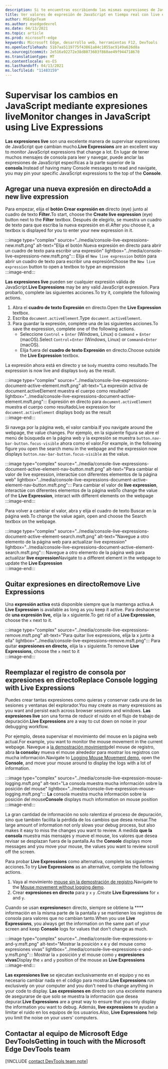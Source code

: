 ```yaml
---
description: Si te encuentras escribiendo las mismas expresiones de JavaScript en la consola repetidamente, prueba Live Expressions en su lugar.
title: Ver valores de expresión de JavaScript en tiempo real con live expressions
author: MSEdgeTeam
ms.author: msedgedevrel
ms.date: 04/13/2021
ms.topic: article
ms.prod: microsoft-edge
keywords: Microsoft Edge, desarrollo web, herramientas F12, DevTools
ms.openlocfilehash: 51b7aa5119775f43861a84c1055ac9149a626d8a
ms.sourcegitcommit: 2e516a92272e38d8073603f860ae49f944718670
ms.translationtype: MT
ms.contentlocale: es-ES
ms.lasthandoff: 04/13/2021
ms.locfileid: "11483159"
---
```

# <a name="monitor-changes-in-javascript-using-live-expressions"></a><span data-ttu-id="4e83d-104">Supervisar los cambios en JavaScript mediante expresiones live</span><span class="sxs-lookup"><span data-stu-id="4e83d-104">Monitor changes in JavaScript using Live Expressions</span></span>  

<span data-ttu-id="4e83d-105">**Las expresiones live** son una excelente manera de supervisar expresiones de JavaScript que cambian mucho.</span><span class="sxs-lookup"><span data-stu-id="4e83d-105">**Live Expressions** are an excellent way to monitor JavaScript expressions that change a lot.</span></span>    <span data-ttu-id="4e83d-106">En lugar de tener muchos mensajes de consola para leer y navegar, puede anclar las expresiones de JavaScript específicas a la parte superior de la **consola**.</span><span class="sxs-lookup"><span data-stu-id="4e83d-106">Instead of having many Console messages to read and navigate, you may pin your specific JavaScript expressions to the top of the **Console**.</span></span>  

## <a name="add-a-new-live-expression"></a><span data-ttu-id="4e83d-107">Agregar una nueva expresión en directo</span><span class="sxs-lookup"><span data-stu-id="4e83d-107">Add a new live expression</span></span>  

<span data-ttu-id="4e83d-108">Para empezar, elija el **botón Crear expresión en** directo \(eye\) junto al cuadro de texto **Filter.**</span><span class="sxs-lookup"><span data-stu-id="4e83d-108">To start, choose the **Create live expression** \(eye\) button next to the **Filter** textbox.</span></span>  <span data-ttu-id="4e83d-109">Después de elegirlo, se muestra un cuadro de texto para que escriba la nueva expresión en él.</span><span class="sxs-lookup"><span data-stu-id="4e83d-109">After you choose it, a textbox is displayed for you to enter your new expression in it.</span></span>  

:::image type="complex" source="../media/console-live-expressions-new.msft.png" alt-text="Elija el botón Nueva expresión en directo para abrir un cuadro de texto para escribir una expresión" lightbox="../media/console-live-expressions-new.msft.png":::
    <span data-ttu-id="4e83d-111">Elija el `New live expression` botón para abrir un cuadro de texto para escribir una expresión</span><span class="sxs-lookup"><span data-stu-id="4e83d-111">Choose the `New live expression` button to open a textbox to type an expression</span></span>  
:::image-end:::  

<span data-ttu-id="4e83d-112">**Las expresiones live** pueden ser cualquier expresión válida de JavaScript.</span><span class="sxs-lookup"><span data-stu-id="4e83d-112">**Live Expressions** may be any valid JavaScript expression.</span></span>  <span data-ttu-id="4e83d-113">Para probarlo, complete las siguientes acciones.</span><span class="sxs-lookup"><span data-stu-id="4e83d-113">To try it, complete the following actions.</span></span>  

1.  <span data-ttu-id="4e83d-114">Abra el **cuadro de texto Expresión** en directo.</span><span class="sxs-lookup"><span data-stu-id="4e83d-114">Open the **Live Expression** textbox.</span></span>  
1.  <span data-ttu-id="4e83d-115">Escriba `document.activeElement`.</span><span class="sxs-lookup"><span data-stu-id="4e83d-115">Type `document.activeElement`.</span></span>  
1.  <span data-ttu-id="4e83d-116">Para guardar la expresión, complete una de las siguientes acciones.</span><span class="sxs-lookup"><span data-stu-id="4e83d-116">To save the expression, complete one of the following actions.</span></span>  
    *   <span data-ttu-id="4e83d-117">Seleccione `Control` + `Enter` \(Windows, Linux\) o `Command` + `Enter` \(macOS\).</span><span class="sxs-lookup"><span data-stu-id="4e83d-117">Select `Control`+`Enter` \(Windows, Linux\) or `Command`+`Enter` \(macOS\).</span></span>  
    *   <span data-ttu-id="4e83d-118">Elija fuera del **cuadro de texto Expresión** en directo.</span><span class="sxs-lookup"><span data-stu-id="4e83d-118">Choose outside the **Live Expression** textbox.</span></span>  
        
<span data-ttu-id="4e83d-119">La expresión ahora está en directo y se `body` muestra como resultado.</span><span class="sxs-lookup"><span data-stu-id="4e83d-119">The expression is now live and displays `body` as the result.</span></span>  

:::image type="complex" source="../media/console-live-expressions-document-active-element.msft.png" alt-text="La expresión activa de document.activeElement muestra el cuerpo como resultado" lightbox="../media/console-live-expressions-document-active-element.msft.png":::
    <span data-ttu-id="4e83d-121">Expresión en directo para `document.activeElement` muestra el cuerpo como resultado</span><span class="sxs-lookup"><span data-stu-id="4e83d-121">Live expression for `document.activeElement` displays body as the result</span></span>  
:::image-end:::  

<span data-ttu-id="4e83d-122">Si navega por la página web, el valor cambia.</span><span class="sxs-lookup"><span data-stu-id="4e83d-122">If you navigate around the webpage, the value changes.</span></span>  <span data-ttu-id="4e83d-123">Por ejemplo, en la siguiente figura se abre el menú de búsqueda en la página web y la expresión se muestra `button.nav-bar-button.focus-visible` ahora como el valor.</span><span class="sxs-lookup"><span data-stu-id="4e83d-123">For example, in the following figure you open the search menu in the webpage and the expression now displays `button.nav-bar-button.focus-visible` as the value.</span></span>  

:::image type="complex" source="../media/console-live-expressions-document-active-element-nav-button.msft.png" alt-text="Para cambiar el valor de live expression, interactúe con diferentes elementos de la página web" lightbox="../media/console-live-expressions-document-active-element-nav-button.msft.png":::
    <span data-ttu-id="4e83d-125">Para cambiar el valor de **live expression**, interactúe con diferentes elementos de la página web</span><span class="sxs-lookup"><span data-stu-id="4e83d-125">To change the value of the **Live Expression**, interact with different elements on the webpage</span></span>  
:::image-end:::  

<span data-ttu-id="4e83d-126">Para volver a cambiar el valor, abra y elija el cuadro de texto Buscar en la página web.</span><span class="sxs-lookup"><span data-stu-id="4e83d-126">To change the value again, open and choose the Search textbox on the webpage.</span></span>  

:::image type="complex" source="../media/console-live-expressions-document-active-element-search.msft.png" alt-text="Navegue a otro elemento de la página web para actualizar live expression" lightbox="../media/console-live-expressions-document-active-element-search.msft.png":::
    <span data-ttu-id="4e83d-128">Navegue a otro elemento de la página web para actualizar **live expression**</span><span class="sxs-lookup"><span data-stu-id="4e83d-128">Navigate to a different element in the webpage to update the **Live Expression**</span></span>  
:::image-end:::  

## <a name="remove-live-expressions"></a><span data-ttu-id="4e83d-129">Quitar expresiones en directo</span><span class="sxs-lookup"><span data-stu-id="4e83d-129">Remove Live Expressions</span></span>  

<span data-ttu-id="4e83d-130">Una **expresión activa** está disponible siempre que la mantenga activa.</span><span class="sxs-lookup"><span data-stu-id="4e83d-130">A **Live Expression** is available as long as you keep it active.</span></span>  <span data-ttu-id="4e83d-131">Para deshacerse de **una expresión live,** elija la `x` siguiente.</span><span class="sxs-lookup"><span data-stu-id="4e83d-131">To get rid of a **Live Expression**, choose the `x` next to it.</span></span>  

:::image type="complex" source="../media/console-live-expressions-remove.msft.png" alt-text="Para quitar live expressions, elija la x junto a ella" lightbox="../media/console-live-expressions-remove.msft.png":::
    <span data-ttu-id="4e83d-133">Para quitar **expresiones en directo,** elija la `x` siguiente.</span><span class="sxs-lookup"><span data-stu-id="4e83d-133">To remove **Live Expressions**, choose the `x` next to it</span></span>  
:::image-end:::  

## <a name="replace-console-logging-with-live-expressions"></a><span data-ttu-id="4e83d-134">Reemplazar el registro de consola por expresiones en directo</span><span class="sxs-lookup"><span data-stu-id="4e83d-134">Replace Console logging with Live Expressions</span></span>  

<span data-ttu-id="4e83d-135">Puedes crear tantas expresiones como quieras y conservar cada una de las sesiones y ventanas del explorador.</span><span class="sxs-lookup"><span data-stu-id="4e83d-135">You may create as many expressions as you want and persist each across browser sessions and windows.</span></span>  <span data-ttu-id="4e83d-136">**Las expresiones live** son una forma de reducir el ruido en el flujo de trabajo de depuración.</span><span class="sxs-lookup"><span data-stu-id="4e83d-136">**Live Expressions** are a way to cut down on noise in your debugging workflow.</span></span>  

<span data-ttu-id="4e83d-137">Por ejemplo, desea supervisar el movimiento del mouse en la página web actual.</span><span class="sxs-lookup"><span data-stu-id="4e83d-137">For example, you want to monitor the mouse movement in the current webpage.</span></span>  <span data-ttu-id="4e83d-138">Navegue a [la demostración movimiento][GithubMicrosoftedgeDevtoolssamplesConsoleMousemoveHtml]del mouse de registro, abra **la consola**y mueva el mouse alrededor para mostrar los registros con mucha información.</span><span class="sxs-lookup"><span data-stu-id="4e83d-138">Navigate to [Logging Mouse Movement demo][GithubMicrosoftedgeDevtoolssamplesConsoleMousemoveHtml], open the **Console**, and move your mouse around to display the logs with a lot of information.</span></span>  

:::image type="complex" source="../media/console-live-expression-mouse-logging.msft.png" alt-text="La consola muestra mucha información sobre la posición del mouse" lightbox="../media/console-live-expression-mouse-logging.msft.png":::
    <span data-ttu-id="4e83d-140">**La** consola muestra mucha información sobre la posición del mouse</span><span class="sxs-lookup"><span data-stu-id="4e83d-140">**Console** displays much information on mouse position</span></span>  
:::image-end:::  

<span data-ttu-id="4e83d-141">La gran cantidad de información no solo ralentiza el proceso de depuración, sino que también facilita la pérdida de los cambios que desea revisar.</span><span class="sxs-lookup"><span data-stu-id="4e83d-141">The large amount of information not only slows your debug process, but also makes it easy to miss the changes you want to review.</span></span>  <span data-ttu-id="4e83d-142">A medida **que la consola** muestra más mensajes y mueve el mouse, los valores que desea revisar se desplazan fuera de la pantalla.</span><span class="sxs-lookup"><span data-stu-id="4e83d-142">As the **Console** displays more messages and you move your mouse, the values you want to review scroll off the screen.</span></span>  

<span data-ttu-id="4e83d-143">Para probar **Live Expressions** como alternativa, complete las siguientes acciones.</span><span class="sxs-lookup"><span data-stu-id="4e83d-143">To try **Live Expressions** as an alternative, complete the following actions.</span></span>  

1.  <span data-ttu-id="4e83d-144">Vaya al movimiento [mouse sin la demostración de registro][GithubMicrosoftedgeDevtoolssamplesConsoleMouseNoLogHtml].</span><span class="sxs-lookup"><span data-stu-id="4e83d-144">Navigate to the [Mouse movement without logging demo][GithubMicrosoftedgeDevtoolssamplesConsoleMouseNoLogHtml].</span></span>  
1.  <span data-ttu-id="4e83d-145">Crear **expresiones en directo** para y `x` `y` .</span><span class="sxs-lookup"><span data-stu-id="4e83d-145">Create **Live Expressions** for `x` and `y`.</span></span>  
    
<span data-ttu-id="4e83d-146">Cuando se usan **expresiones**en directo, siempre se obtiene la \*\*\*\* información en la misma parte de la pantalla y se mantienen los registros de consola para valores que no cambian tanto.</span><span class="sxs-lookup"><span data-stu-id="4e83d-146">When you use **Live Expressions**, you always get the information on the same part of your screen and keep **Console** logs for values that don't change as much.</span></span>

:::image type="complex" source="../media/console-live-expressions-x-and-y.msft.png" alt-text="Mostrar la posición x e y del mouse como expresiones vivas" lightbox="../media/console-live-expressions-x-and-y.msft.png":::
    <span data-ttu-id="4e83d-148">Mostrar la `x` posición y el mouse como `y` **expresiones vivas**</span><span class="sxs-lookup"><span data-stu-id="4e83d-148">Display the `x` and `y` position of the mouse as **Live Expressions**</span></span>  
:::image-end:::  

<span data-ttu-id="4e83d-149">**Las expresiones live** se ejecutan exclusivamente en el equipo y no es necesario cambiar nada en el código para mostrar.</span><span class="sxs-lookup"><span data-stu-id="4e83d-149">**Live Expressions** run exclusively on your computer and you don't need to change anything in your code to display.</span></span>  <span data-ttu-id="4e83d-150">**Las expresiones en** directo son una excelente manera de asegurarse de que solo se muestra la información que desea depurar.</span><span class="sxs-lookup"><span data-stu-id="4e83d-150">**Live Expressions** are a great way to ensure that you only display the information you want to debug.</span></span>  <span data-ttu-id="4e83d-151">Además, **live expressions** te ayudan a limitar el ruido en los equipos de los usuarios.</span><span class="sxs-lookup"><span data-stu-id="4e83d-151">Also, **Live Expressions** help you limit the noise on your users' computers.</span></span>

## <a name="getting-in-touch-with-the-microsoft-edge-devtools-team"></a><span data-ttu-id="4e83d-152">Contactar al equipo de Microsoft Edge DevTools</span><span class="sxs-lookup"><span data-stu-id="4e83d-152">Getting in touch with the Microsoft Edge DevTools team</span></span>  

[!INCLUDE [contact DevTools team note](../includes/contact-devtools-team-note.md)]  

<!-- links -->  

[GithubMicrosoftedgeDevtoolssamplesConsoleMousemoveHtml]: https://microsoftedge.github.io/DevToolsSamples/console/mousemove.html "Ejemplos de mensajes de consola: Uso de tablas | GitHub"  
[GithubMicrosoftedgeDevtoolssamplesConsoleMouseNoLogHtml]: https://microsoftedge.github.io/DevToolsSamples/console/mousemove-no-log.html "Movimiento del mouse sin registro | GitHub"  
